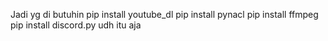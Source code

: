 Jadi yg di butuhin 
pip install youtube_dl
pip install pynacl
pip install ffmpeg
pip install discord.py
udh itu aja
